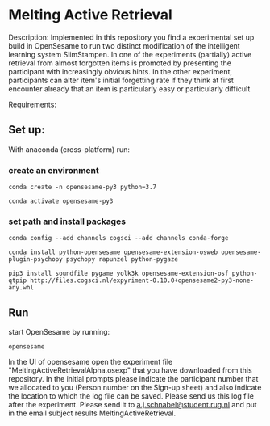 # Melting Active Retrieval

Description:
Implemented in this repository you find a experimental set up build in OpenSesame to run two distinct modification of the intelligent learning system SlimStampen.
In one of the experiments (partially) active retrieval from almost forgotten items is promoted by presenting the participant with increasingly obvious hints.
In the other experiment, participants can alter item's initial forgetting rate if they think at first encounter already that an item is particularly easy or particularly difficult

Requirements:

## Set up:

With anaconda (cross-platform) run:

### create an environment
`conda create -n opensesame-py3 python=3.7`

`conda activate opensesame-py3`

### set path and install packages
`conda config --add channels cogsci --add channels conda-forge`

`conda install python-opensesame opensesame-extension-osweb opensesame-plugin-psychopy psychopy rapunzel python-pygaze`

`pip3 install soundfile pygame yolk3k opensesame-extension-osf python-qtpip http://files.cogsci.nl/expyriment-0.10.0+opensesame2-py3-none-any.whl`

## Run
start OpenSesame by running:

`opensesame`

In the UI of opensesame open the experiment file "MeltingActiveRetrievalAlpha.osexp" that you have downloaded from this repository.
In the initial prompts please indicate the participant number that we allocated to you (Person number on the Sign-up sheet) 
and also indicate the location to which the log file can be saved. Please send us this log file after the experiment. Please send it to a.j.schnabel@student.rug.nl and put in the email subject results MeltingActiveRetrieval.
